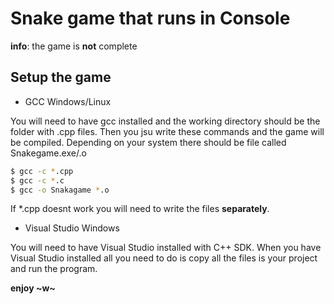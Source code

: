 # Snake game that runs in Console

**info**: the game is **not** complete

## Setup the game
- GCC Windows/Linux

You will need to have gcc installed and the working directory should be the folder with .cpp files. Then you jsu write these commands and the game will be compiled. Depending on your system there should be file called Snakegame.exe/.o
```bash
$ gcc -c *.cpp 
$ gcc -c *.c
$ gcc -o Snakagame *.o
```
If *.cpp doesnt work you will need to write the files **separately**.

- Visual Studio Windows

You will need to have Visual Studio installed with C++ SDK. When you have Visual Studio installed all you need to do is copy all the files is your project and run the program. 

**enjoy ~w~**


